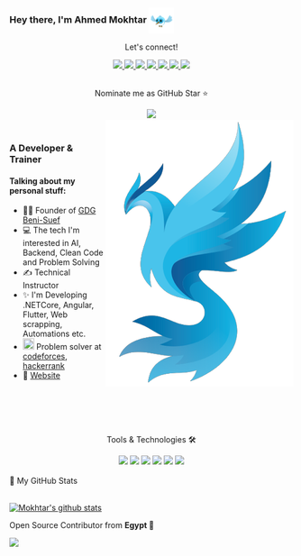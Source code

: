 ### Hey there, I'm  Ahmed Mokhtar  <img align="center" alt="GIF" src="loadingindicator.gif" width="45" height="45" />

<div align="center">
<p align="center">Let's connect!</p>
<a href="https://wa.me/966544578691?text=Hi Mokhtar">
    <img src="https://img.shields.io/badge/Whatsapp-23bc5e?style=for-the-badge&logo=whatsapp&logoColor=white" />
</a>
<a href="https://twitter.com/00Mokhtar00/">
    <img src="https://img.shields.io/badge/Twitter-1DA1F2?style=for-the-badge&logo=twitter&logoColor=white" />
</a>

<a href="https://www.instagram.com/ahmedmokhtar156/">
    <img src="https://img.shields.io/badge/Instagram-E4405F?style=for-the-badge&logo=instagram&logoColor=white" />
</a>

<a href="https://www.linkedin.com/in/00mokhtar00/">
    <img src="https://img.shields.io/badge/linkedin-%230077B5.svg?&style=for-the-badge&logo=linkedin&logoColor=white" />
</a>

<a href="https://www.upwork.com/freelancers/~019c71ca4133d4f65d">
    <img src="https://img.shields.io/badge/Upwork-00a732?style=for-the-badge&logo=upwork&logoColor=white" />
</a>

<a href="https://www.facebook.com/moralityLiveUp">
    <img src="https://img.shields.io/badge/Facebook-1877F2?style=for-the-badge&logo=facebook&logoColor=white" />
</a>

<a href="https://stackoverflow.com/users/11468643/ahmed-mokhtar">
    <img src="https://img.shields.io/badge/Stack_Overflow-FE7A16?style=for-the-badge&logo=stack-overflow&logoColor=white" />
</a>
</div>

<br>
<div align="center">
<p align="center">Nominate me as GitHub Star ⭐</p>
    
<a href="https://stars.github.com/nominate/">
    <img src="https://img.shields.io/badge/GitHub-100000?&style=for-the-badge&logo=GitHub&logoColor=white&color=fa3667" />
</a>
</div>

<img align="right" alt="PNG" src="my_logo-t.png" width="334" height="474" />
<br>

### A Developer & Trainer

#### Talking about my personal stuff:

- 🙋‍♂️ Founder of [GDG Beni-Suef][gdg]
- 💻 The tech I'm interested in AI, Backend, Clean Code and Problem Solving
- ✍ Technical Instructor
- ✨ I'm Developing .NETCore, Angular, Flutter, Web scrapping, Automations etc.
- <img src="https://img.icons8.com/emoji/48/000000/brain-emoji.png" width="20" height="20" /> Problem solver at [codeforces], [hackerrank]
- 📄 [Website][profile]

<!-- ### Languages & Tools

<code><img width=24px src="https://raw.githubusercontent.com/github/explore/80688e429a7d4ef2fca1e82350fe8e3517d3494d/topics/django/django.png"></code>
</code>
<code><img width=24px src="https://raw.githubusercontent.com/github/explore/80688e429a7d4ef2fca1e82350fe8e3517d3494d/topics/python/python.png"></code>
<code><img width=24px src="https://raw.githubusercontent.com/github/explore/80688e429a7d4ef2fca1e82350fe8e3517d3494d/topics/flutter/flutter.png"></code>
<code><img width=24px src="https://raw.githubusercontent.com/github/explore/80688e429a7d4ef2fca1e82350fe8e3517d3494d/topics/dart/dart.png">
<code><img width=24px src="https://raw.githubusercontent.com/github/explore/80688e429a7d4ef2fca1e82350fe8e3517d3494d/topics/firebase/firebase.png"></code>
<code><img width=24px src="https://raw.githubusercontent.com/github/explore/80688e429a7d4ef2fca1e82350fe8e3517d3494d/topics/html/html.png"></code>
<code><img width=24px src="https://raw.githubusercontent.com/github/explore/80688e429a7d4ef2fca1e82350fe8e3517d3494d/topics/css/css.png"></code>
<code><img width=24px src="https://raw.githubusercontent.com/github/explore/80688e429a7d4ef2fca1e82350fe8e3517d3494d/topics/bootstrap/bootstrap.png"></code> -->

 
 <br>
 <br>
 <br>
 <br>

<div align="center">
<p align="center">Tools & Technologies 🛠</p>
    
<img src="https://img.shields.io/badge/Django-092e20?style=for-the-badge&logo=django&logoColor=white" />
<img src="https://img.shields.io/badge/Python-FFD43B?style=for-the-badge&logo=python&logoColor=darkgreen" />
<img src="https://img.shields.io/badge/Flutter-02569B?style=for-the-badge&logo=flutter&logoColor=white" />
<img src="https://img.shields.io/badge/Dart-0175C2?style=for-the-badge&logo=dart&logoColor=white" />
<img src="https://img.shields.io/badge/firebase-ffca28?style=for-the-badge&logo=firebase&logoColor=black" />
<img src="https://img.shields.io/badge/Git-F05032?style=for-the-badge&logo=git&logoColor=white" />


</div>

<br>

<summary>📝 My GitHub Stats</summary>
<br>

[![Mokhtar's github stats](https://github-readme-stats.vercel.app/api?username=00AhmedMokhtar00&theme=gotham)](https://github.com/00AhmedMokhtar00/github-readme-stats)


Open Source Contributor from <b>Egypt<b> 💙

![](https://visitor-badge.glitch.me/badge?page_id=00AhmedMokhtar00.00AhmedMokhtar00)

[profile]: https://mokhtar-portfolio.vercel.app
[gdg]: https://gdg.community.dev/gdg-beni-suef/#
[codeforces]: https://codeforces.com/profile/00Mokhtar00
[hackerrank]: https://www.hackerrank.com/ahmedmokhtar7711
